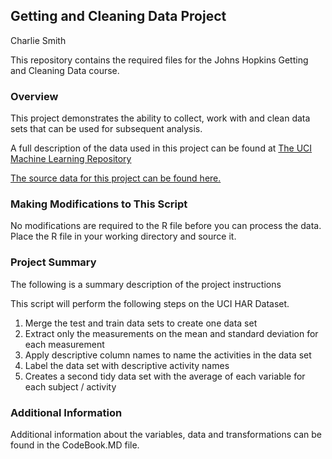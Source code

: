 ## Getting and Cleaning Data Project

Charlie Smith

This repository contains the required files for the Johns Hopkins Getting and Cleaning Data course.

### Overview
This project demonstrates the ability to collect, work with and clean data sets that can be used for subsequent analysis.

A full description of the data used in this project can be found at [The UCI Machine Learning Repository](http://archive.ics.uci.edu/ml/datasets/Human+Activity+Recognition+Using+Smartphones)

[The source data for this project can be found here.](https://d396qusza40orc.cloudfront.net/getdata%2Fprojectfiles%2FUCI%20HAR%20Dataset.zip)

### Making Modifications to This Script
No modifications are required to the R file before you can process the data. Place the R file in your working directory and source it.

### Project Summary
The following is a summary description of the project instructions

This script will perform the following steps on the UCI HAR Dataset.
1. Merge the test and train data sets to create one data set
2. Extract only the measurements on the mean and standard deviation for each measurement
3. Apply descriptive column names to name the activities in the data set
4. Label the data set with descriptive activity names
5. Creates a second tidy data set with the average of each variable for each subject / activity


### Additional Information
Additional information about the variables, data and transformations can be found in the CodeBook.MD file.
